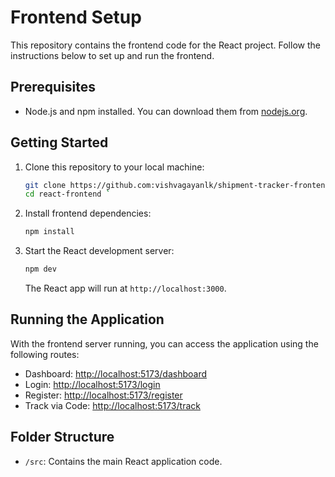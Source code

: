 # Frontend Setup

This repository contains the frontend code for the React project. Follow the instructions below to set up and run the frontend.

## Prerequisites

- Node.js and npm installed. You can download them from [nodejs.org](https://nodejs.org/).

## Getting Started

1. Clone this repository to your local machine:

   ```sh
   git clone https://github.com:vishvagayanlk/shipment-tracker-frontend.git
   cd react-frontend `

   ```

1. Install frontend dependencies:

   ```sh
   npm install
   ```

1. Start the React development server:

   ```sh
   npm dev
   ```

   The React app will run at `http://localhost:3000`.

## Running the Application

With the frontend server running, you can access the application using the following routes:

- Dashboard: <http://localhost:5173/dashboard>
- Login: <http://localhost:5173/login>
- Register: <http://localhost:5173/register>
- Track via Code: <http://localhost:5173/track>

## Folder Structure

- `/src`: Contains the main React application code.
